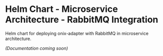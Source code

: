 # Helm Chart - Microservice Architecture - RabbitMQ Integration

Helm chart for deploying onix-adapter with RabbitMQ in microservice architecture.

*(Documentation coming soon)*

